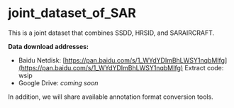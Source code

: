 # joint_dataset_of_SAR

This is a joint dataset that combines SSDD, HRSID, and SARAIRCRAFT.

**Data download addresses:**
- Baidu Netdisk: [https://pan.baidu.com/s/1_WYdYDImBhLWSY1nqbMIfg](https://pan.baidu.com/s/1_WYdYDImBhLWSY1nqbMIfg) 
  Extract code: wsip
- Google Drive: *coming soon*

In addition, we will share available annotation format conversion tools.
